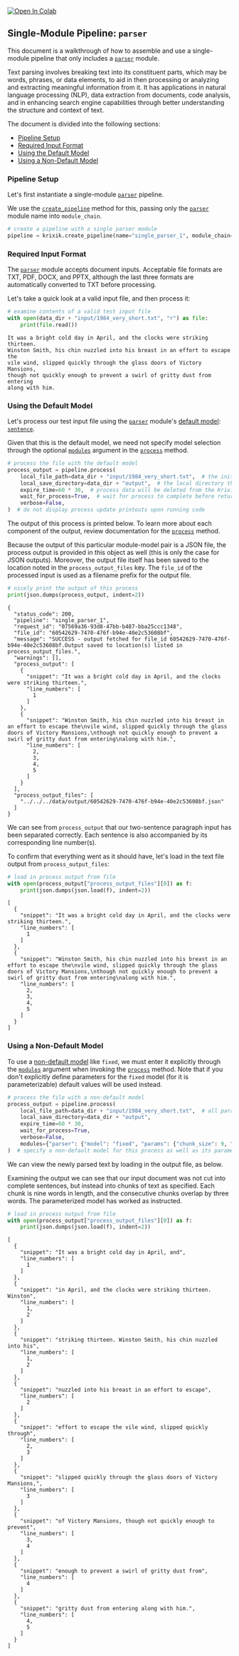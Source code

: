 <a href="https://colab.research.google.com/github/krixik-ai/krixik-docs/blob/main/docs/examples/single_module_pipelines/single_parser.ipynb" target="_parent"><img src="https://colab.research.google.com/assets/colab-badge.svg" alt="Open In Colab"/></a>

## Single-Module Pipeline: `parser`

This document is a walkthrough of how to assemble and use a single-module pipeline that only includes a [`parser`](../../modules/support_function_modules/parser_module.md) module. 

Text parsing involves breaking text into its constituent parts, which may be words, phrases, or data elements, to aid in then processing or analyzing and extracting meaningful information from it. It has applications in natural language processing (NLP), data extraction from documents, code analysis, and in enhancing search engine capabilities through better understanding the structure and context of text.

The document is divided into the following sections:

- [Pipeline Setup](#pipeline-setup)
- [Required Input Format](#required-input-format)
- [Using the Default Model](#using-the-default-model)
- [Using a Non-Default Model](#using-a-non-default-model)

### Pipeline Setup

Let's first instantiate a single-module [`parser`](../../modules/support_function_modules/parser_module.md) pipeline.

We use the [`create_pipeline`](../../system/pipeline_creation/create_pipeline.md) method for this, passing only the [`parser`](../../modules/support_function_modules/parser_module.md) module name into `module_chain`.


```python
# create a pipeline with a single parser module
pipeline = krixik.create_pipeline(name="single_parser_1", module_chain=["parser"])
```

### Required Input Format

The [`parser`](../../modules/support_function_modules/parser_module.md) module accepts document inputs. Acceptable file formats are TXT, PDF, DOCX, and PPTX, although the last three formats are automatically converted to TXT before processing.

Let's take a quick look at a valid input file, and then process it:


```python
# examine contents of a valid test input file
with open(data_dir + "input/1984_very_short.txt", "r") as file:
    print(file.read())
```

    It was a bright cold day in April, and the clocks were striking thirteen.
    Winston Smith, his chin nuzzled into his breast in an effort to escape the
    vile wind, slipped quickly through the glass doors of Victory Mansions,
    though not quickly enough to prevent a swirl of gritty dust from entering
    along with him.


### Using the Default Model

Let's process our test input file using the [`parser`](../../modules/support_function_modules/parser_module.md) module's [default model](../../modules/support_function_modules/parser_module.md#available-models-in-the-parser-module): [`sentence`](https://www.nltk.org/api/nltk.tokenize.html).

Given that this is the default model, we need not specify model selection through the optional [`modules`](../../system/parameters_processing_files_through_pipelines/process_method.md#selecting-models-via-the-modules-argument) argument in the [`process`](../../system/parameters_processing_files_through_pipelines/process_method.md) method.


```python
# process the file with the default model
process_output = pipeline.process(
    local_file_path=data_dir + "input/1984_very_short.txt",  # the initial local filepath where the input file is stored
    local_save_directory=data_dir + "output",  # the local directory that the output file will be saved to
    expire_time=60 * 30,  # process data will be deleted from the Krixik system in 30 minutes
    wait_for_process=True,  # wait for process to complete before returning IDE control to user
    verbose=False,
)  # do not display process update printouts upon running code
```

The output of this process is printed below. To learn more about each component of the output, review documentation for the [`process`](../../system/parameters_processing_files_through_pipelines/process_method.md) method.

Because the output of this particular module-model pair is a JSON file, the process output is provided in this object as well (this is only the case for JSON outputs).  Moreover, the output file itself has been saved to the location noted in the `process_output_files` key.  The `file_id` of the processed input is used as a filename prefix for the output file.


```python
# nicely print the output of this process
print(json.dumps(process_output, indent=2))
```

    {
      "status_code": 200,
      "pipeline": "single_parser_1",
      "request_id": "07569a36-93d8-47bb-b487-bba25ccc1348",
      "file_id": "60542629-7470-476f-b94e-40e2c53608bf",
      "message": "SUCCESS - output fetched for file_id 60542629-7470-476f-b94e-40e2c53608bf.Output saved to location(s) listed in process_output_files.",
      "warnings": [],
      "process_output": [
        {
          "snippet": "It was a bright cold day in April, and the clocks were striking thirteen.",
          "line_numbers": [
            1
          ]
        },
        {
          "snippet": "Winston Smith, his chin nuzzled into his breast in an effort to escape the\nvile wind, slipped quickly through the glass doors of Victory Mansions,\nthough not quickly enough to prevent a swirl of gritty dust from entering\nalong with him.",
          "line_numbers": [
            2,
            3,
            4,
            5
          ]
        }
      ],
      "process_output_files": [
        "../../../data/output/60542629-7470-476f-b94e-40e2c53608bf.json"
      ]
    }


We can see from `process_output` that our two-sentence paragraph input has been separated correctly. Each sentence is also accompanied by its corresponding line number(s).

To confirm that everything went as it should have, let's load in the text file output from `process_output_files`:


```python
# load in process output from file
with open(process_output["process_output_files"][0]) as f:
    print(json.dumps(json.load(f), indent=2))
```

    [
      {
        "snippet": "It was a bright cold day in April, and the clocks were striking thirteen.",
        "line_numbers": [
          1
        ]
      },
      {
        "snippet": "Winston Smith, his chin nuzzled into his breast in an effort to escape the\nvile wind, slipped quickly through the glass doors of Victory Mansions,\nthough not quickly enough to prevent a swirl of gritty dust from entering\nalong with him.",
        "line_numbers": [
          2,
          3,
          4,
          5
        ]
      }
    ]


### Using a Non-Default Model

To use a [non-default model](../../modules/support_function_modules/parser_module.md#available-models-in-the-parser-module) like `fixed`, we must enter it explicitly through the [`modules`](../../system/parameters_processing_files_through_pipelines/process_method.md#selecting-models-via-the-modules-argument) argument when invoking the [`process`](../../system/parameters_processing_files_through_pipelines/process_method.md) method. Note that if you don't explicitly define parameters for the `fixed` model (for it is parameterizable) default values will be used instead.


```python
# process the file with a non-default model
process_output = pipeline.process(
    local_file_path=data_dir + "input/1984_very_short.txt",  # all parameters save 'modules' as above
    local_save_directory=data_dir + "output",
    expire_time=60 * 30,
    wait_for_process=True,
    verbose=False,
    modules={"parser": {"model": "fixed", "params": {"chunk_size": 9, "overlap_size": 3}}},
)  # specify a non-default model for this process as well as its parameters
```

We can view the newly parsed text by loading in the output file, as below.

Examining the output we can see that our input document was not cut into complete sentences, but instead into chunks of text as specified.  Each chunk is nine words in length, and the consecutive chunks overlap by three words. The parameterized model has worked as instructed.


```python
# load in process output from file
with open(process_output["process_output_files"][0]) as f:
    print(json.dumps(json.load(f), indent=2))
```

    [
      {
        "snippet": "It was a bright cold day in April, and",
        "line_numbers": [
          1
        ]
      },
      {
        "snippet": "in April, and the clocks were striking thirteen. Winston",
        "line_numbers": [
          1,
          2
        ]
      },
      {
        "snippet": "striking thirteen. Winston Smith, his chin nuzzled into his",
        "line_numbers": [
          1,
          2
        ]
      },
      {
        "snippet": "nuzzled into his breast in an effort to escape",
        "line_numbers": [
          2
        ]
      },
      {
        "snippet": "effort to escape the vile wind, slipped quickly through",
        "line_numbers": [
          2,
          3
        ]
      },
      {
        "snippet": "slipped quickly through the glass doors of Victory Mansions,",
        "line_numbers": [
          3
        ]
      },
      {
        "snippet": "of Victory Mansions, though not quickly enough to prevent",
        "line_numbers": [
          3,
          4
        ]
      },
      {
        "snippet": "enough to prevent a swirl of gritty dust from",
        "line_numbers": [
          4
        ]
      },
      {
        "snippet": "gritty dust from entering along with him.",
        "line_numbers": [
          4,
          5
        ]
      }
    ]

